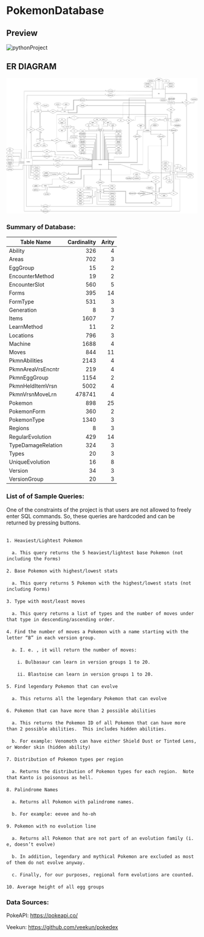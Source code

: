 # PokemonDatabase

## Preview
![pythonProject](https://user-images.githubusercontent.com/93283233/199291415-97b33c67-27b0-495c-9b3f-721aec19acff.png)

## ER DIAGRAM

![ERDIAGRAM](pokemon.png)

### Summary of Database:

 
|Table Name|Cardinality|Arity|
|-------------------|--------------:|--------------:|
|Ability|326|4|
|Areas|702|3|
|EggGroup|15|2|
|EncounterMethod|19|2|
|EncounterSlot|560|5|
|Forms|395|14|
|FormType|531|3|
|Generation|8|3|
|Items|1607|7|
|LearnMethod|11|2|
|Locations|796|3|
|Machine|1688|4|
|Moves|844|11|
|PkmnAbilities|2143|4|
|PkmnAreaVrsEncntr|219|4|
|PkmnEggGroup|1154|2|
|PkmnHeldItemVrsn|5002|4|
|PkmnVrsnMoveLrn|478741|4|
|Pokemon|898|25|
|PokemonForm|360|2|
|PokemonType|1340|3|
|Regions|8|3|
|RegularEvolution|429|14|
|TypeDamageRelation|324|3|
|Types|20|3|
|UniqueEvolution|16|8|
|Version|34|3|
|VersionGroup|20|3|


### List of of Sample Queries:

One of the constraints of the project is that users are not allowed to freely enter SQL commands. So, these queries are hardcoded and can be returned by pressing buttons.
```

1. Heaviest/Lightest Pokemon 

  a. This query returns the 5 heaviest/lightest base Pokemon (not including the Forms)
  
2. Base Pokemon with highest/lowest stats

  a. This query returns 5 Pokemon with the highest/lowest stats (not including Forms)
  
3. Type with most/least moves

  a. This query returns a list of types and the number of moves under that type in descending/ascending order. 
  
4. Find the number of moves a Pokemon with a name starting with the letter “B” in each version group. 

  a. I. e. , it will return the number of moves:
  
    i. Bulbasaur can learn in version groups 1 to 20. 
    
    ii. Blastoise can learn in version groups 1 to 20. 
    
5. Find legendary Pokemon that can evolve

  a. This returns all the legendary Pokemon that can evolve
  
6. Pokemon that can have more than 2 possible abilities

  a. This returns the Pokemon ID of all Pokemon that can have more than 2 possible abilities.  This includes hidden abilities. 
  
  b. For example: Venomoth can have either Shield Dust or Tinted Lens, or Wonder skin (hidden ability)
  
7. Distribution of Pokemon types per region

  a. Returns the distribution of Pokemon types for each region.  Note that Kanto is poisonous as hell. 
  
8. Palindrome Names

  a. Returns all Pokemon with palindrome names. 
  
  b. For example: eevee and ho-oh
  
9. Pokemon with no evolution line

  a. Returns all Pokemon that are not part of an evolution family (i. e, doesn’t evolve)
  
  b. In addition, legendary and mythical Pokemon are excluded as most of them do not evolve anyway. 
  
  c. Finally, for our purposes, regional form evolutions are counted. 
  
10. Average height of all egg groups
```

### Data Sources:

PokeAPI: 	https://pokeapi.co/

Veekun:		https://github.com/veekun/pokedex

